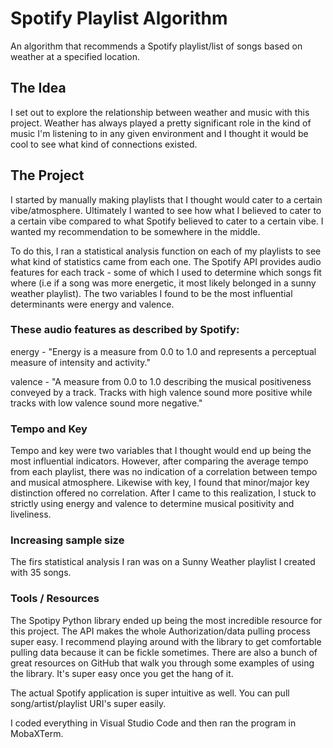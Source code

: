# Spotify Playlist Algorithm
An algorithm that recommends a Spotify playlist/list of songs based on weather at a specified location.

## The Idea
I set out to explore the relationship between weather and music with this project. Weather has always played a pretty significant role in the kind of music I'm listening to in any given environment and I thought it would be cool to see what kind of connections existed.

## The Project
I started by manually making playlists that I thought would cater to a certain vibe/atmosphere. Ultimately I wanted to see how what I believed to cater to a certain vibe compared to what Spotify believed to cater to a certain vibe. I wanted my recommendation to be somewhere in the middle. 

To do this, I ran a statistical analysis function on each of my playlists to see what kind of statistics came from each one. The Spotify API provides audio features for each track - some of which I used to determine which songs fit where (i.e if a song was more energetic, it most likely belonged in a sunny weather playlist). The two variables I found to be the most influential determinants were energy and valence. 

### These audio features as described by Spotify:
energy - "Energy is a measure from 0.0 to 1.0 and represents a perceptual measure of intensity and activity."

valence - "A measure from 0.0 to 1.0 describing the musical positiveness conveyed by a track. Tracks with high valence sound more positive while tracks with low valence sound more negative."

### Tempo and Key
Tempo and key were two variables that I thought would end up being the most influential indicators. However, after comparing the average tempo from each playlist, there was no indication of a correlation between tempo and musical atmosphere. Likewise with key, I found that minor/major key distinction offered no correlation. After I came to this realization, I stuck to strictly using energy and valence to determine musical positivity and liveliness. 

### Increasing sample size
The firs statistical analysis I ran was on a Sunny Weather playlist I created with 35 songs. 

### Tools / Resources
The Spotipy Python library ended up being the most incredible resource for this project. The API makes the whole Authorization/data pulling process super easy. I recommend playing around with the library to get comfortable pulling data because it can be fickle sometimes. There are also a bunch of great resources on GitHub that walk you through some examples of using the library. It's super easy once you get the hang of it. 

The actual Spotify application is super intuitive as well. You can pull song/artist/playlist URI's super easily.

I coded everything in Visual Studio Code and then ran the program in MobaXTerm.
